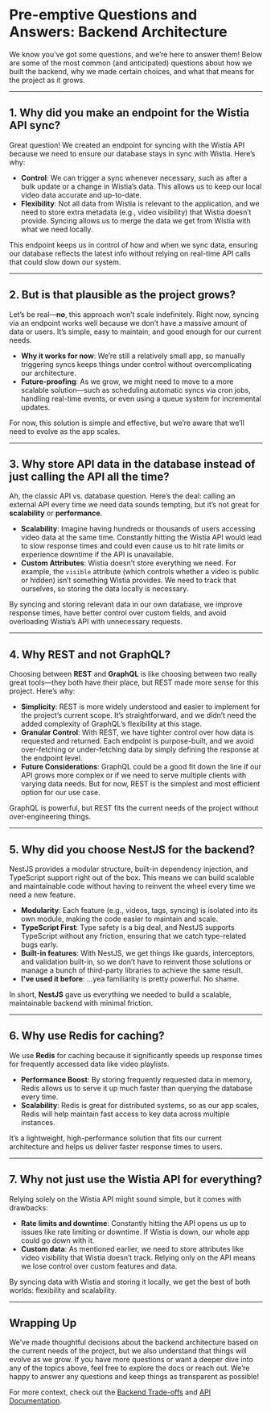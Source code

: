 # Pre-emptive Questions and Answers: Backend Architecture

We know you’ve got some questions, and we’re here to answer them! Below are some of the most common (and anticipated) questions about how we built the backend, why we made certain choices, and what that means for the project as it grows.

---

## 1. Why did you make an endpoint for the Wistia API sync?

Great question! We created an endpoint for syncing with the Wistia API because we need to ensure our database stays in sync with Wistia. Here’s why:

- **Control**: We can trigger a sync whenever necessary, such as after a bulk update or a change in Wistia’s data. This allows us to keep our local video data accurate and up-to-date.
- **Flexibility**: Not all data from Wistia is relevant to the application, and we need to store extra metadata (e.g., video visibility) that Wistia doesn’t provide. Syncing allows us to merge the data we get from Wistia with what we need locally.

This endpoint keeps us in control of how and when we sync data, ensuring our database reflects the latest info without relying on real-time API calls that could slow down our system.

---

## 2. But is that plausible as the project grows?

Let’s be real—**no**, this approach won’t scale indefinitely. Right now, syncing via an endpoint works well because we don’t have a massive amount of data or users. It’s simple, easy to maintain, and good enough for our current needs.

- **Why it works for now**: We’re still a relatively small app, so manually triggering syncs keeps things under control without overcomplicating our architecture.
- **Future-proofing**: As we grow, we might need to move to a more scalable solution—such as scheduling automatic syncs via cron jobs, handling real-time events, or even using a queue system for incremental updates.

For now, this solution is simple and effective, but we’re aware that we’ll need to evolve as the app scales.

---

## 3. Why store API data in the database instead of just calling the API all the time?

Ah, the classic API vs. database question. Here’s the deal: calling an external API every time we need data sounds tempting, but it’s not great for **scalability** or **performance**.

- **Scalability**: Imagine having hundreds or thousands of users accessing video data at the same time. Constantly hitting the Wistia API would lead to slow response times and could even cause us to hit rate limits or experience downtime if the API is unavailable.
- **Custom Attributes**: Wistia doesn’t store everything we need. For example, the `visible` attribute (which controls whether a video is public or hidden) isn’t something Wistia provides. We need to track that ourselves, so storing the data locally is necessary.

By syncing and storing relevant data in our own database, we improve response times, have better control over custom fields, and avoid overloading Wistia’s API with unnecessary requests.

---

## 4. Why REST and not GraphQL?

Choosing between **REST** and **GraphQL** is like choosing between two really great tools—they both have their place, but REST made more sense for this project. Here’s why:

- **Simplicity**: REST is more widely understood and easier to implement for the project’s current scope. It’s straightforward, and we didn’t need the added complexity of GraphQL’s flexibility at this stage.
- **Granular Control**: With REST, we have tighter control over how data is requested and returned. Each endpoint is purpose-built, and we avoid over-fetching or under-fetching data by simply defining the response at the endpoint level.
- **Future Considerations**: GraphQL could be a good fit down the line if our API grows more complex or if we need to serve multiple clients with varying data needs. But for now, REST is the simplest and most efficient option for our use case.

GraphQL is powerful, but REST fits the current needs of the project without over-engineering things.

---

## 5. Why did you choose NestJS for the backend?

NestJS provides a modular structure, built-in dependency injection, and TypeScript support right out of the box. This means we can build scalable and maintainable code without having to reinvent the wheel every time we need a new feature.

- **Modularity**: Each feature (e.g., videos, tags, syncing) is isolated into its own module, making the code easier to maintain and scale.
- **TypeScript First**: Type safety is a big deal, and NestJS supports TypeScript without any friction, ensuring that we catch type-related bugs early.
- **Built-in features**: With NestJS, we get things like guards, interceptors, and validation built-in, so we don’t have to reinvent those solutions or manage a bunch of third-party libraries to achieve the same result.
- **I've used it before**: ...yea familiarity is pretty powerful. No shame.

In short, **NestJS** gave us everything we needed to build a scalable, maintainable backend with minimal friction.

---

## 6. Why use Redis for caching?

We use **Redis** for caching because it significantly speeds up response times for frequently accessed data like video playlists.

- **Performance Boost**: By storing frequently requested data in memory, Redis allows us to serve it up much faster than querying the database every time.
- **Scalability**: Redis is great for distributed systems, so as our app scales, Redis will help maintain fast access to key data across multiple instances.

It’s a lightweight, high-performance solution that fits our current architecture and helps us deliver faster response times to users.

---

## 7. Why not just use the Wistia API for everything?

Relying solely on the Wistia API might sound simple, but it comes with drawbacks:

- **Rate limits and downtime**: Constantly hitting the API opens us up to issues like rate limiting or downtime. If Wistia is down, our whole app could go down with it.
- **Custom data**: As mentioned earlier, we need to store attributes like video visibility that Wistia doesn’t track. Relying only on the API means we lose control over custom features and data.

By syncing data with Wistia and storing it locally, we get the best of both worlds: flexibility and scalability.

---

## Wrapping Up

We’ve made thoughtful decisions about the backend architecture based on the current needs of the project, but we also understand that things will evolve as we grow. If you have more questions or want a deeper dive into any of the topics above, feel free to explore the docs or reach out. We’re happy to answer any questions and keep things as transparent as possible!

For more context, check out the [Backend Trade-offs](./tradeoffs.md) and [API Documentation](../api/README.md).
